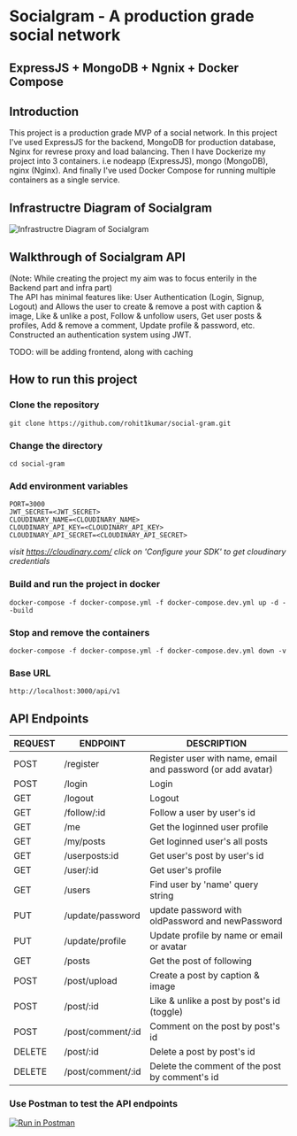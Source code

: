 # Socialgram - A production grade social network

## ExpressJS + MongoDB + Ngnix + Docker Compose


## Introduction
This project is a production grade MVP of a social network.
In this project I've used ExpressJS for the backend, MongoDB for production database, Nginx for revrese proxy and load balancing.
Then I have Dockerize my project into 3 containers. i.e nodeapp (ExpressJS), mongo (MongoDB), nginx (Nginx).
And finally I've used Docker Compose for running multiple containers as a single service.
## Infrastructre Diagram of Socialgram
![Infrastructre Diagram of Socialgram](https://i.imgur.com/VGSOP7E.png)

## Walkthrough of Socialgram API
(Note: While creating the project my aim was to focus enterily in the Backend part and infra part) \
    The API has minimal features like:
User Authentication (Login, Signup, Logout) and
Allows the user to create & remove a post with caption & image, Like & unlike a post, Follow & unfollow users, Get
user posts & profiles, Add & remove a comment, Update profile & password, etc.\
    Constructed an authentication system using JWT.

TODO: will be adding frontend, along with caching


## How to run this project
### Clone the repository
    git clone https://github.com/rohit1kumar/social-gram.git

### Change the directory
    cd social-gram
### Add environment variables
    PORT=3000
    JWT_SECRET=<JWT_SECRET>
    CLOUDINARY_NAME=<CLOUDINARY_NAME>
    CLOUDINARY_API_KEY=<CLOUDINARY_API_KEY>
    CLOUDINARY_API_SECRET=<CLOUDINARY_API_SECRET>

*visit https://cloudinary.com/ click on 'Configure your SDK' to get cloudinary credentials*

### Build and run the project in docker
    docker-compose -f docker-compose.yml -f docker-compose.dev.yml up -d --build
### Stop and remove the containers
    docker-compose -f docker-compose.yml -f docker-compose.dev.yml down -v
### Base URL
    http://localhost:3000/api/v1
## API Endpoints

|  REQUEST  |  ENDPOINT         |  DESCRIPTION
|    ---    |    ---            |     ---
| POST      | /register         | Register user with name, email and password (or add avatar)
| POST      | /login            | Login
| GET       | /logout           | Logout
| GET       | /follow/:id       | Follow a user by user's id
| GET       | /me               | Get the loginned user profile
| GET       | /my/posts         | Get loginned user's all posts
| GET       | /userposts:id     | Get user's post by user's id
| GET       | /user/:id         | Get user's profile
| GET       | /users            | Find user by 'name' query string
| PUT       | /update/password  | update password with oldPassword and newPassword
| PUT       | /update/profile   | Update profile by name or email or avatar
| GET       | /posts            | Get the post of following
| POST      | /post/upload      | Create a post by caption & image
| POST      | /post/:id         | Like & unlike a post by post's id (toggle)
| POST      | /post/comment/:id | Comment on the post by post's id
| DELETE    | /post/:id         | Delete a post by post's id
| DELETE    | /post/comment/:id | Delete the comment of the post by comment's id


### Use Postman to test the API endpoints
[![Run in Postman](https://run.pstmn.io/button.svg)](https://app.getpostman.com/run-collection/20980024-b024e1ea-c8a8-4013-9879-39bc5bf971c4?action=collection%2Ffork&collection-url=entityId%3D20980024-b024e1ea-c8a8-4013-9879-39bc5bf971c4%26entityType%3Dcollection%26workspaceId%3D1c687d97-092e-4c07-b900-d7384e10b729)
